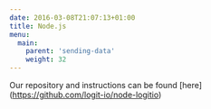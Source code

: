 ```yaml
---
date: 2016-03-08T21:07:13+01:00
title: Node.js
menu:
  main:
    parent: 'sending-data'
    weight: 32
---
```


Our repository and instructions can be found [here] (https://github.com/logit-io/node-logitio)
